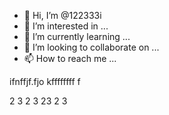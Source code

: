 - 👋 Hi, I’m @122333i
- 👀 I’m interested in ...
- 🌱 I’m currently learning ...
- 💞️ I’m looking to collaborate on ...
- 📫 How to reach me ...

<!---
122333i/122333i is a ✨ special ✨ repository because its `README.md` (this file) appears on your GitHub profile.
You can click the Preview link to take a look at your changes.
--->
ifnffjf.fjo
kffffffff
f




2
3
2
3
23
2
3
